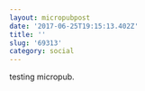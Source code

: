 ```yaml
---
layout: micropubpost
date: '2017-06-25T19:15:13.402Z'
title: ''
slug: '69313'
category: social
---
```

testing micropub.
